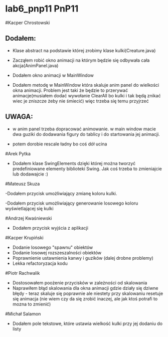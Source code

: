 # lab6_pnp11 PnP11
#Kacper Chrostowski

Dodałem:
-

- Klase abstract na podstawie której zrobimy klase kulki(Creature.java)

- Zacząłem robić okno animacji na którym będzie się odbywała cała akcja(AnimPanel.java)

- Dodałem okno animacji w MainWindow

- Dodałem metodę w MainWindow która skaluje anim panel do wielkości okna animacji.
  Problem jest taki że będzie to przerywać animacje(musiałem dodać wywołanie ClearAll bo kulki i tak będą znikać wiec je zniszcze żeby nie śmiecić) więc trzeba się temu przyjrzeć

UWAGA:
-

- w anim panel trzeba dopracować animowanie. w main window macie dwa guziki do dodawania figury do tablicy i do startowania jej animacji.

- potem dorobie rescale ładny bo coś dół ucina

#Arek Pytka 

- Dodałem klase SwingElements dzięki której można tworzyć predefiniowane elementy biblioteki Swing. Jak coś trzeba to zmieniajcie lub dodawajcie :)

#Mateusz Skuza

-Dodałem przycisk umożliwiający zmianę koloru kulki.

-Dodałem przycisk umożliwiający generowanie losowego koloru wyświetlającej się kulki 

#Andrzej Kwaśniewski

- Dodałem przycisk wyjścia z aplikacji

#Kacper Krupiński

- Dodanie losowego "spawnu" obiektów
- Dodanie losowej rozszeszalności obiektów
- Poprawnienie ustawnienia kanwy i guzików (dalej drobne problemy)
- Lekka refactoryzacja kodu

#Piotr Rachwalik

- Dostosowałem poożenie przycisków w zależności od skalowania
- Naprawiłem błąd skalowania dla okna animacji gdzie działy się dziwne błędy - teraz skaluje się poprawnie ale niestety przy skalowaniu resetuje się animacja (nie wiem czy da się zrobić inaczej, ale jak ktoś potrafi to mozna to zmienić)

#Michał Salamon

- Dodałem pole tekstowe, które ustawia wielkość kulki przy jej dodaniu do listy